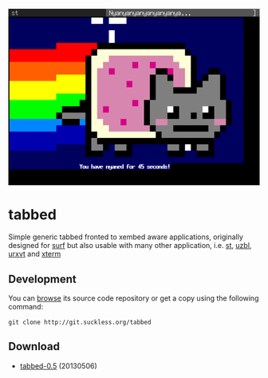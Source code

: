 ![tabbed running nyancat](tabbed.png)

tabbed
======
Simple generic tabbed fronted to xembed aware applications, originally designed
for [surf](http://surf.suckless.org) but also usable with many other
application, i.e. [st](http://st.suckless.org), [uzbl](http://uzbl.org),
[urxvt](http://software.schmorp.de/pkg/rxvt-unicode) and
[xterm](http://invisible-island.net/xterm/)

Development
-----------
You can [browse](http://git.suckless.org/tabbed) its source code repository
or get a copy using the following command:

	git clone http://git.suckless.org/tabbed

Download
--------
* [tabbed-0.5](http://dl.suckless.org/tools/tabbed-0.5.tar.gz) (20130506)


